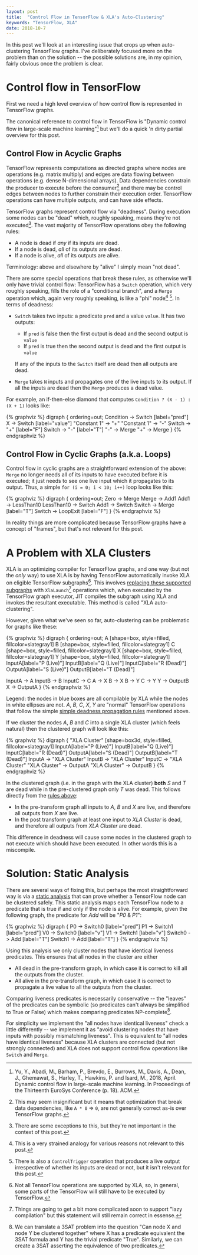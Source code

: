 ```yaml
---
layout: post
title:  "Control Flow in TensorFlow & XLA's Auto-Clustering"
keywords: "TensorFlow, XLA"
date: 2018-10-7
---
```


In this post we'll look at an interesting issue that crops up when auto-clustering TensorFlow graphs.  I've deliberately focused more on the problem than on the solution -- the possible solutions are, in my opinion, fairly obvious once the problem is clear.

# Control flow in TensorFlow

First we need a high level overview of how control flow is represented in TensorFlow graphs.

The canonical reference to control flow in TensorFlow is "Dynamic control flow in large-scale machine learning"[^paper] but we'll do a quick 'n dirty partial overview for this post.

[^paper]: Yu, Y., Abadi, M., Barham, P., Brevdo, E., Burrows, M., Davis, A., Dean, J., Ghemawat, S., Harley, T., Hawkins, P. and Isard, M., 2018, April. Dynamic control flow in large-scale machine learning. In Proceedings of the Thirteenth EuroSys Conference (p. 18). ACM.

## Control Flow in Acyclic Graphs

TensorFlow represents computations as directed graphs where nodes are operations (e.g. matrix multiply) and edges are data flowing between operations (e.g. dense N-dimensional arrays).  Data dependencies constrain the producer to execute before the consumer[^notanir] and there may be control edges between nodes to further constrain their execution order.  TensorFlow operations can have multiple outputs, and can have side effects.

[^notanir]: This may seem insignificant but it means that optimization that break data dependencies, like `A * 0` => `0`, are not generally correct as-is over TensorFlow graphs.

TensorFlow graphs represent control flow via "deadness".  During execution some nodes can be "dead" which, roughly speaking, means they're not executed[^transfernodes].  The vast majority of TensorFlow operations obey the following rules:<a name="deadnessrules"></a>

[^transfernodes]: There are some exceptions to this, but they're not important in the context of this post.

 * A node is dead if *any* if its inputs are dead.
 * If a node is dead, *all* of its outputs are dead.
 * If a node is alive, *all* of its outputs are alive.
 
Terminology: above and elsewhere by "alive" I simply mean "not dead".
 
There are some special operations that break these rules, as otherwise we'll only have trivial control flow:  TensorFlow has a `Switch` operation, which very roughly speaking, fills the role of a "conditional branch", and a `Merge` operation which, again very roughly speaking, is like a "phi" node[^strainedanalogy] [^controltrigger].  In terms of deadness:

[^controltrigger]: There is also a `ControlTrigger` operation that produces a live output irrespective of whether its inputs are dead or not, but it isn't relevant for this post.

[^strainedanalogy]:  This is a very strained analogy for various reasons not relevant to this post.

 * `Switch` takes two inputs: a predicate `pred` and a value `value`.  It has two outputs:
     - If `pred` is false then the first output is dead and the second output is `value`
     - If `pred` is true then the second output is dead and the first output is `value`

   If any of the inputs to the `Switch` itself are dead then all outputs are dead.
 * `Merge` takes `N` inputs and propagates one of the live inputs to its output.  If all the inputs are dead then the `Merge` produces a dead value.
 
For example, an if-then-else diamond that computes `Condition ? (X - 1) : (X + 1)` looks like:

{% graphviz %}
digraph {
  ordering=out;
  Condition -> Switch [label="pred"]
  X -> Switch [label="value"]
  "Constant 1" -> "+"
  "Constant 1" -> "-"
  Switch -> "+" [label="F"]
  Switch -> "-" [label="T"]
  "-" -> Merge
  "+" -> Merge
}
{% endgraphviz %}


## Control Flow in Cyclic Graphs (a.k.a. Loops)

Control flow in cyclic graphs are a straightforward extension of the above: `Merge` no longer needs all of its inputs to have executed before it is executed; it just needs to see one live input which it propagates to its output.  Thus, a simple `for (i = 0; i < 10; i++)` loop looks like this:

{% graphviz %}
digraph {
  ordering=out;
  Zero -> Merge
  Merge -> Add1
  Add1 -> LessThan10
  LessThan10 -> Switch
  Add1 -> Switch
  Switch -> Merge [label="T"]
  Switch -> LoopExit [label="F"]
}
{% endgraphviz %}


In reality things are more complicated because TensorFlow graphs have a concept of "frames", but that's not relevant for this post.

# A Problem with XLA Clusters

XLA is an optimizing compiler for TensorFlow graphs, and one way (but not the *only* way) to use XLA is by having TensorFlow automatically invoke XLA on eligible TensorFlow subgraphs[^notallops].  This involves [replacing these supported subgraphs](https://github.com/tensorflow/tensorflow/blob/d78b3484d4b98790c2d3a7c0d861487e2fcdefdf/tensorflow/compiler/jit/build_xla_launch_ops_pass.cc#L35) with `XlaLaunch`[^lazycompilation] operations which, when executed by the TensorFlow graph executor, JIT compiles the subgraph using XLA and invokes the resultant executable.  This method is called "XLA auto-clustering".

[^notallops]: Not all TensorFlow operations are supported by XLA, so, in general, some parts of the TensorFlow will still have to be executed by TensorFlow.

[^lazycompilation]:  Things are going to get a bit more complicated soon to support "lazy compilation" but this statement will still remain correct in essense.

However, given what we've seen so far, auto-clustering can be problematic for graphs like these:

{% graphviz %}
digraph {
  ordering=out;
  A [shape=box, style=filled, fillcolor=slategray1]
  B [shape=box, style=filled, fillcolor=slategray1]
  C [shape=box, style=filled, fillcolor=slategray1]
  X [shape=box, style=filled, fillcolor=slategray1]
  Y [shape=box, style=filled, fillcolor=slategray1]
  InputA[label="P (Live)"]
  InputB[label="Q (Live)"]
  InputC[label="R (Dead)"]
  OutputA[label="S (Live)"]
  OutputB[label="T (Dead)"]

  InputA -> A
  InputB -> B
  InputC -> C
  A -> X
  B -> X
  B -> Y
  C -> Y
  Y -> OutputB
  X -> OutputA
}
{% endgraphviz %}

Legend: the nodes in blue boxes are all compilable by XLA while the nodes in white ellipses are not.  _A_, _B_, _C_, _X_, _Y_ are "normal" TensorFlow operations that follow the simple [simple deadness propagation rules](#deadnessrules) mentioned above.

If we cluster the nodes _A_, _B_ and _C_ into a single XLA cluster (which feels natural) then the clustered graph will look like this:

{% graphviz %}
digraph {
  "XLA Cluster" [shape=box3d, style=filled, fillcolor=slategray1]
  InputA[label="P (Live)"]
  InputB[label="Q (Live)"]
  InputC[label="R (Dead)"]
  OutputA[label="S (Dead)"]
  OutputB[label="T (Dead)"]
  InputA -> "XLA Cluster"
  InputB -> "XLA Cluster"
  InputC -> "XLA Cluster"
  "XLA Cluster" -> OutputA
  "XLA Cluster" -> OutputB
}
{% endgraphviz %}

In the clustered graph (i.e. in the graph with the XLA cluster) **both** _S_ and _T_ are dead while in the pre-clustered graph only _T_ was dead. This follows directly from the [rules above](#deadnessrules): 

 * In the pre-transform graph all inputs to _A_, _B_ and _X_ are live, and therefore all outputs from _X_ are live.
 * In the post transform graph at least one input to _XLA Cluster_ is dead, and therefore all outputs from _XLA Cluster_ are dead.

This difference in deadness will cause some nodes in the clustered graph to not execute which should have been executed.  In other words this is a miscompile.

# Solution: Static Analysis

There are several ways of fixing this, but perhaps the most straightforward way is via a [static analysis](https://github.com/tensorflow/tensorflow/blob/6619dd5fdcad02f087f5758083e2585bdfef9e78/tensorflow/compiler/jit/deadness_analysis.h) that can prove whether a TensorFlow node can be clustered safely.  This static analysis maps each TensorFlow node to a predicate that is true if and only if the node is alive.  For example, given the following graph, the predicate for _Add_ will be "_P0_ & _P1_":

{% graphviz %}
digraph {
  P0 -> Switch0 [label="pred"]
  P1 -> Switch1 [label="pred"]
  V0 -> Switch0 [label="v"]
  V1 -> Switch1 [label="v"]
  Switch0 -> Add [label="T"]
  Switch1 -> Add [label="T"]
}
{% endgraphviz %}


Using this analysis we only cluster nodes that have identical liveness predicates.  This ensures that all nodes in the cluster are either

 * All dead in the pre-transform graph, in which case it is correct to kill all the outputs from the cluster.
 * All alive in the pre-transform graph, in which case it is correct to propagate a live value to all the outputs from the cluster.

Comparing liveness predicates is necessarily conservative -- the "leaves" of the predicates can be symbolic (so predicates can't always be simplified to True or False) which makes comparing predicates NP-complete[^npcomplete].

For simplicity we implement the "all nodes have identical liveness" check a little differently -- we implement it as "avoid clustering nodes that have inputs with possibly mismatching liveness".  This is equivalent to "all nodes have identical liveness" because XLA clusters are connected (but not strongly connected) and XLA does not support control flow operations like `Switch` and `Merge`.

[^npcomplete]:  We can translate a 3SAT problem into the question "Can node X and node Y be clustered together" where X has a predicate equivalent the 3SAT formula and Y has the trivial predicate "True".  Similarly, we can create a 3SAT asserting the equivalence of two predicates.

